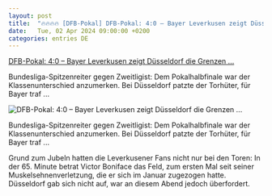 ```yaml
---
layout: post
title:  "🔥🔥🔥🔥 [DFB-Pokal] DFB-Pokal: 4:0 – Bayer Leverkusen zeigt Düsseldorf die Grenzen ..."
date:   Tue, 02 Apr 2024 09:00:00 +0200
categories: entries DE
---
```

[DFB-Pokal: 4:0 – Bayer Leverkusen zeigt Düsseldorf die Grenzen ...](https://www.spiegel.de/sport/fussball/dfb-pokal-bayer-leverkusen-nach-souveraenem-4-0-sieg-gegen-fortuna-duesseldorf-im-finale-a-f6bfbc0e-f149-418c-b280-42687005ad15)

Bundesliga-Spitzenreiter gegen Zweitligist: Dem Pokalhalbfinale war der Klassenunterschied anzumerken. Bei Düsseldorf patzte der Torhüter, für Bayer traf&nbsp;...

![DFB-Pokal: 4:0 – Bayer Leverkusen zeigt Düsseldorf die Grenzen ...](https://cdn.prod.www.spiegel.de/images/fd83b94a-5d9f-4d0f-bb87-3b3450a375f0_w1200_r1.778_fpx64_fpy55.jpg)

Bundesliga-Spitzenreiter gegen Zweitligist: Dem Pokalhalbfinale war der Klassenunterschied anzumerken. Bei Düsseldorf patzte der Torhüter, für Bayer traf&nbsp;...

Grund zum Jubeln hatten die Leverkusener Fans nicht nur bei den Toren: In der 65. Minute betrat Victor Boniface das Feld, zum ersten Mal seit seiner Muskelsehnenverletzung, die er sich im Januar zugezogen hatte. Düsseldorf gab sich nicht auf, war an diesem Abend jedoch überfordert.

